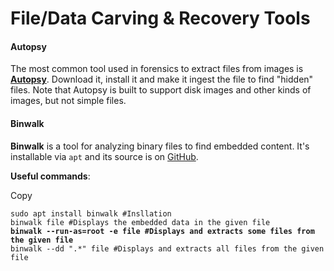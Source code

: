# File/Data Carving & Recovery Tools

#### Autopsy <a href="#autopsy" id="autopsy"></a>

The most common tool used in forensics to extract files from images is [**Autopsy**](https://www.autopsy.com/download/). Download it, install it and make it ingest the file to find "hidden" files. Note that Autopsy is built to support disk images and other kinds of images, but not simple files.

#### Binwalk <a href="#binwalk" id="binwalk"></a>

**Binwalk** is a tool for analyzing binary files to find embedded content. It's installable via `apt` and its source is on [GitHub](https://github.com/ReFirmLabs/binwalk).

**Useful commands**:

Copy

<pre class="language-bash"><code class="lang-bash">sudo apt install binwalk #Insllation
binwalk file #Displays the embedded data in the given file
<strong>binwalk --run-as=root -e file #Displays and extracts some files from the given file
</strong>binwalk --dd ".*" file #Displays and extracts all files from the given file
</code></pre>

